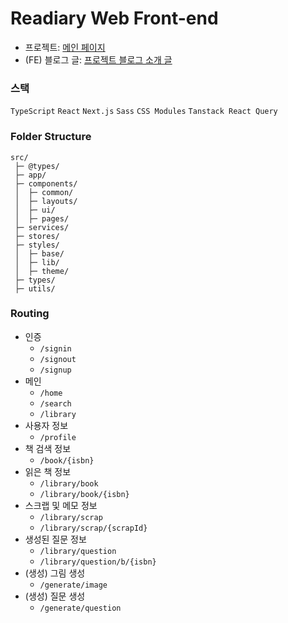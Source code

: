# Readiary Web Front-end

- 프로젝트: [메인 페이지](https://github.com/relaxed-mind/book-diary)
- (FE) 블로그 글: [프로젝트 블로그 소개 글](https://hoqn.dev/works/readiary)

### 스택

`TypeScript` `React` `Next.js` `Sass` `CSS Modules` `Tanstack React Query`

### Folder Structure

```
src/
 ├─ @types/
 ├─ app/
 ├─ components/
 │  ├─ common/
 │  ├─ layouts/
 │  ├─ ui/
 │  ├─ pages/
 ├─ services/
 ├─ stores/
 ├─ styles/
 │  ├─ base/
 │  ├─ lib/
 │  ├─ theme/
 ├─ types/
 ├─ utils/
```

### Routing

- 인증
  - `/signin`
  - `/signout`
  - `/signup`
- 메인
  - `/home`
  - `/search`
  - `/library`
- 사용자 정보
  - `/profile`
- 책 검색 정보
  - `/book/{isbn}`
- 읽은 책 정보
  - `/library/book`
  - `/library/book/{isbn}`
- 스크랩 및 메모 정보
  - `/library/scrap`
  - `/library/scrap/{scrapId}`
- 생성된 질문 정보
  - `/library/question`
  - `/library/question/b/{isbn}`
- (생성) 그림 생성
  - `/generate/image`
- (생성) 질문 생성
  - `/generate/question`
